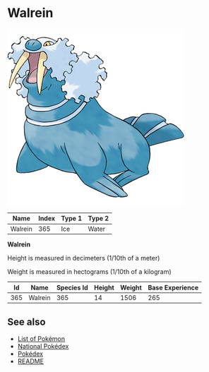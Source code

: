 # Walrein


![Walrein](images/365.png)

| **Name** | **Index** | **Type 1** | **Type 2** |
|----|----|----|----|
| Walrein | 365 | Ice | Water  |

**Walrein** 


Height is measured in decimeters (1/10th of a meter)

Weight is measured in hectograms (1/10th of a kilogram)

| **Id** | **Name** | **Species Id** | **Height** | **Weight** | **Base Experience** |
|--------|----------|----------------|------------|------------|---------------------|
| 365 | Walrein | 365 | 14 | 1506 | 265 |


## See also

- [List of Pokémon](../pokemon.md)
- [National Pokédex](../national_pokedex.md)
- [Pokédex](../pokedex.md)
- [README](../README.md)
